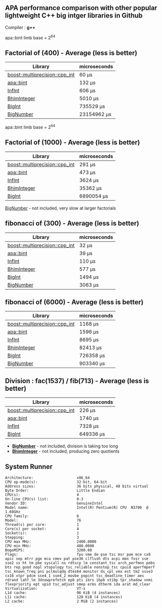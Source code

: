 ## **APA performance comparison with other popular lightweight C++ big intger libraries in Github**

Compiler : **g++**


apa::bint limb base = 2<sup>64</sup>

## **Factorial of (400) - Average (less is better)**

| Library | microseconds |
| ------- | ----------- |
| [boost::multiprecision::cpp_int](https://github.com/boostorg/multiprecision) | 60 μs |
| [apa::bint](https://github.com/mrdcvlsc/APA) | 132 μs |
| [InfInt](https://github.com/sercantutar/infint) | 606 μs |
| [BhimInteger](https://github.com/kothariji/BhimIntegers) | 5010 μs |
| [BigInt](https://github.com/faheel/BigInt) | 735529 μs |
| [BigNumber](https://github.com/Limeoats/BigNumber) | 23154962 μs |


apa::bint limb base = 2<sup>64</sup>

## **Factorial of (1000) - Average (less is better)**

| Library | microseconds |
| ------- | ----------- |
| [boost::multiprecision::cpp_int](https://github.com/boostorg/multiprecision) | 291 μs |
| [apa::bint](https://github.com/mrdcvlsc/APA) | 473 μs |
| [InfInt](https://github.com/sercantutar/infint) | 3624 μs |
| [BhimInteger](https://github.com/kothariji/BhimIntegers) | 35362 μs |
| [BigInt](https://github.com/faheel/BigInt) | 6890054 μs |

[BigNumber](https://github.com/Limeoats/BigNumber) - not included, very slow at larger factorials
## **fibonacci of (300) - Average (less is better)**


| Library | microseconds |
| ------- | ----------- |
| [boost::multiprecision::cpp_int](https://github.com/boostorg/multiprecision) | 32 μs |
| [apa::bint](https://github.com/mrdcvlsc/APA) | 39 μs |
| [InfInt](https://github.com/sercantutar/infint) | 110 μs |
| [BhimInteger](https://github.com/kothariji/BhimIntegers) | 577 μs |
| [BigInt](https://github.com/faheel/BigInt) | 1494 μs |
| [BigNumber](https://github.com/Limeoats/BigNumber) | 3063 μs |

## **fibonacci of (6000) - Average (less is better)**


| Library | microseconds |
| ------- | ----------- |
| [boost::multiprecision::cpp_int](https://github.com/boostorg/multiprecision) | 1168 μs |
| [apa::bint](https://github.com/mrdcvlsc/APA) | 1596 μs |
| [InfInt](https://github.com/sercantutar/infint) | 8695 μs |
| [BhimInteger](https://github.com/kothariji/BhimIntegers) | 82413 μs |
| [BigInt](https://github.com/faheel/BigInt) | 726358 μs |
| [BigNumber](https://github.com/Limeoats/BigNumber) | 903340 μs |

## Division : **fac(1537) / fib(713) - Average (less is better)**


| Library | microseconds |
| ------- | ----------- |
| [boost::multiprecision::cpp_int](https://github.com/boostorg/multiprecision) | 226 μs |
| [apa::bint](https://github.com/mrdcvlsc/APA) | 1740 μs |
| [InfInt](https://github.com/sercantutar/infint) | 7328 μs |
| [BigInt](https://github.com/faheel/BigInt) | 649336 μs |

- **[BigNumber](https://github.com/Limeoats/BigNumber)** - not included, division is taking too long
- **[BhimInteger](https://github.com/kothariji/BhimIntegers)** - not included, producing zero quotients


## System Runner

```
Architecture:                    x86_64
CPU op-mode(s):                  32-bit, 64-bit
Address sizes:                   36 bits physical, 48 bits virtual
Byte Order:                      Little Endian
CPU(s):                          4
On-line CPU(s) list:             0-3
Vendor ID:                       GenuineIntel
Model name:                      Intel(R) Pentium(R) CPU  N3700  @ 1.60GHz
CPU family:                      6
Model:                           76
Thread(s) per core:              1
Core(s) per socket:              4
Socket(s):                       1
Stepping:                        3
CPU max MHz:                     2400.0000
CPU min MHz:                     480.0000
BogoMIPS:                        3200.00
Flags:                           fpu vme de pse tsc msr pae mce cx8 apic sep mtrr pge mca cmov pat pse36 clflush dts acpi mmx fxsr sse sse2 ss ht tm pbe syscall nx rdtscp lm constant_tsc arch_perfmon pebs bts rep_good nopl xtopology tsc_reliable nonstop_tsc cpuid aperfmperf tsc_known_freq pni pclmulqdq dtes64 monitor ds_cpl vmx est tm2 ssse3 cx16 xtpr pdcm sse4_1 sse4_2 movbe popcnt tsc_deadline_timer aes rdrand lahf_lm 3dnowprefetch epb pti ibrs ibpb stibp tpr_shadow vnmi flexpriority ept vpid tsc_adjust smep erms dtherm ida arat md_clear
Virtualization:                  VT-x
L1d cache:                       96 KiB (4 instances)
L1i cache:                       128 KiB (4 instances)
L2 cache:                        2 MiB (2 instances)
```
